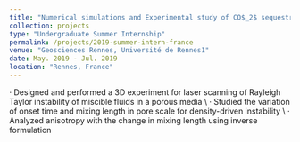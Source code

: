 ```yaml
---
title: "Numerical simulations and Experimental study of CO$_2$ sequestration in deep aquifers"
collection: projects
type: "Undergraduate Summer Internship"
permalink: /projects/2019-summer-intern-france
venue: "Geosciences Rennes, Université de Rennes1"
date: May. 2019 - Jul. 2019
location: "Rennes, France"
---
```


· Designed and performed a 3D experiment for laser scanning of Rayleigh Taylor instability of miscible fluids in a porous media \\
· Studied the variation of onset time and mixing length in pore scale for density-driven instability \\
· Analyzed anisotropy with the change in mixing length using inverse formulation